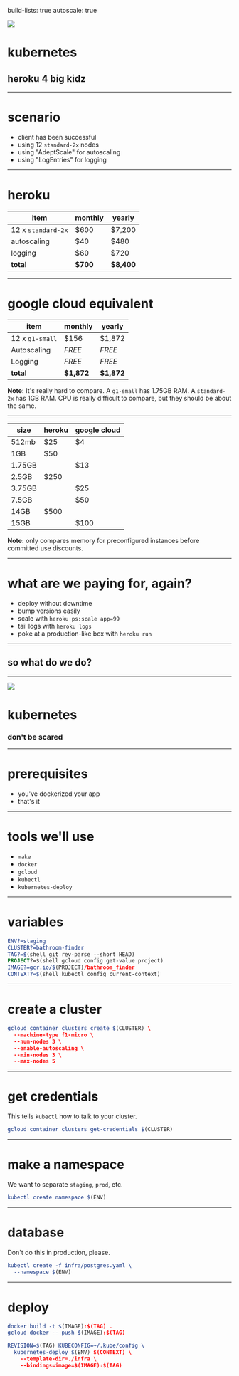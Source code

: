 build-lists: true
autoscale: true

![](https://media.giphy.com/media/l0O9yqyFbuxZoBifu/giphy.gif)

# kubernetes
## heroku 4 big kidz

---

# scenario

* client has been successful
* using 12 `standard-2x` nodes
* using "AdeptScale" for autoscaling
* using "LogEntries" for logging

---

# heroku

| item               | monthly    | yearly     |
|--------------------|------------|------------|
| 12 x `standard-2x` | $600       | $7,200     |
| autoscaling        | $40        | $480       |
| logging            | $60        | $720       |
| **total**          | **$700**   | **$8,400** |

---

# google cloud equivalent

| item               | monthly    | yearly     |
|--------------------|------------|----------- |
| 12 x `g1-small`    | $156       | $1,872     |
| Autoscaling        | *FREE*     | *FREE*     |
| Logging            | *FREE*     | *FREE*     |
| **total**          | **$1,872** | **$1,872** |

**Note:** It's really hard to compare. A `g1-small` has 1.75GB RAM. A `standard-2x` has 1GB RAM. CPU is really difficult to compare, but they should be about the same.

---

| size   | heroku  | google cloud  |
|--------|---------|---------------|
| 512mb  | $25     | $4            |
| 1GB    | $50     |               |
| 1.75GB |         | $13           |
| 2.5GB  | $250    |               |
| 3.75GB |         | $25           |
| 7.5GB  |         | $50           |
| 14GB   | $500    |               |
| 15GB   |         | $100          |

**Note:** only compares memory for preconfigured instances before committed use discounts.

---

# what are we paying for, again?

* deploy without downtime
* bump versions easily
* scale with `heroku ps:scale app=99`
* tail logs with `heroku logs`
* poke at a production-like box with `heroku run`

---

## so what do we do?

---

![](https://media.giphy.com/media/bEVKYB487Lqxy/giphy.gif)

# kubernetes
### don't be scared

---

# prerequisites

* you've dockerized your app
* that's it

---

# tools we'll use

* `make`
* `docker`
* `gcloud`
* `kubectl`
* `kubernetes-deploy`

---

# variables

```cmake
ENV?=staging
CLUSTER?=bathroom-finder
TAG?=$(shell git rev-parse --short HEAD)
PROJECT?=$(shell gcloud config get-value project)
IMAGE?=gcr.io/$(PROJECT)/bathroom_finder
CONTEXT?=$(shell kubectl config current-context)
```

---

# create a cluster

```cmake
gcloud container clusters create $(CLUSTER) \
  --machine-type f1-micro \
  --num-nodes 3 \
  --enable-autoscaling \
  --min-nodes 3 \
  --max-nodes 5
```

---

# get credentials

This tells `kubectl` how to talk to your cluster.

```cmake
gcloud container clusters get-credentials $(CLUSTER)
```

---

# make a namespace

We want to separate `staging`, `prod`, etc.

```cmake
kubectl create namespace $(ENV)
```

---

# database

Don't do this in production, please.

```cmake
kubectl create -f infra/postgres.yaml \
  --namespace $(ENV)
```

---

# deploy

```cmake
docker build -t $(IMAGE):$(TAG) .
gcloud docker -- push $(IMAGE):$(TAG)

REVISION=$(TAG) KUBECONFIG=~/.kube/config \
  kubernetes-deploy $(ENV) $(CONTEXT) \
    --template-dir=./infra \
    --bindings=image=$(IMAGE):$(TAG)
```

